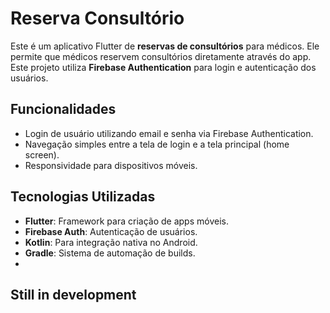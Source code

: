 # Reserva Consultório

Este é um aplicativo Flutter de **reservas de consultórios** para médicos. Ele permite que médicos reservem consultórios diretamente através do app. Este projeto utiliza **Firebase Authentication** para login e autenticação dos usuários.

## Funcionalidades

- Login de usuário utilizando email e senha via Firebase Authentication.
- Navegação simples entre a tela de login e a tela principal (home screen).
- Responsividade para dispositivos móveis.

## Tecnologias Utilizadas

- **Flutter**: Framework para criação de apps móveis.
- **Firebase Auth**: Autenticação de usuários.
- **Kotlin**: Para integração nativa no Android.
- **Gradle**: Sistema de automação de builds.
- 
## **Still in development**
